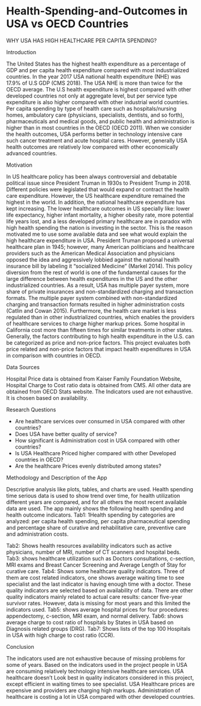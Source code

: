 # Health-Spending-and-Outcomes in USA vs OECD Countries

WHY USA HAS HIGH HEALTHCARE PER CAPITA SPENDING?

Introduction

The United States has the highest health expenditure as a percentage of GDP and per capita health expenditure compared with most industrialized countries. In the year 2017 USA national health expenditure (NHE) was 17.9% of U.S GDP (CMS 2018). The USA NHE is more than twice for the OECD average.  The U.S health expenditure is highest compared with other developed countries not only at aggregate level, but per service type expenditure is also higher compared with other industrial world countries.  Per capita spending by type of health care such as hospitals/nursing homes, ambulatory care (physicians, specialists, dentists, and so forth), pharmaceuticals and medical goods, and public health and administration is higher than in most countries in the OECD (OECD  2011). When we consider the health outcomes, USA performs better in technology intensive care such cancer treatment and acute hospital cares. However, generally USA health outcomes are relatively low compared with other economically advanced countries. 

Motivation

In US healthcare policy has been always controversial and debatable political issue since President Truman in 1930s to President Trump in 2018. Different policies were legislated that would expand or contract the health care expenditure. However, the US healthcare expenditure remained the highest in the world.  In addition, the national healthcare expenditure has kept increasing. The lower healthcare outcomes in US specially like: lower life expectancy, higher infant mortality, a higher obesity rate, more potential life years lost, and a less developed primary healthcare are in paradox with high health spending the nation is investing in the sector.  This is the reason motivated me to use some available data and see what would explain the high healthcare expenditure in USA. 
President Truman proposed a universal healthcare plan in 1945; however, many American politicians and healthcare providers such as the American Medical Association and physicians opposed the idea and aggressively lobbied against the national health insurance bill by labeling it “socialized Medicine” (Markel 2014).  This policy diversion from the rest of world is one of the fundamental causes for the large difference between health expenditures in the US and the other industrialized countries. As a result, USA has multiple payer system, more share of private insurances and non-standardized charging and transaction formats.
The multiple payer system combined with non-standardized charging and transaction formats resulted in higher administration costs (Catlin and Cowan 2015). Furthermore, the health care market is less regulated than in other industrialized countries, which enables the providers of healthcare services to charge higher markup prices.  Some hospital in California cost more than fifteen times for similar treatments in other states. Generally, the factors contributing to high health expenditure in the U.S. can be categorized as price and non-price factors. This project evaluates both price related and non-price   factors that impact health expenditures in USA in comparison with countries in OECD.  

Data Sources

Hospital Price data is obtained from Kaiser Family Foundation Website, Hospital Charge to Cost ratio data is obtained from CMS. All other data are obtained from OECD Stats website. The Indicators used are not exhaustive. It is chosen based on availability. 

Research Questions
-	Are healthcare services over consumed in USA compared with other countries?
-	Does USA have better quality of service?
-	How significant is Administration cost in USA compared with other countries?
-	Is USA Healthcare Priced higher compared with other Developed countries in OECD?
-	Are the healthcare Prices evenly distributed among states?

Methodology and Description of the App   

Descriptive analysis like plots, tables, and charts are used.  Health spending time serious data is used to show trend over time,
for health utilization different years are compared, and for all others the most recent available data are used.
The app mainly shows the following health spending and health outcome indicators.
Tab1: 1Health spending by categories are analyzed: per capita health spending, per capita pharmaceutical spending and percentage share of curative and rehabilitative care, preventive care and administration costs.
 
Tab2: Shows health resources availability indicators such as active physicians, number of MRI, number of CT scanners and hospital beds.
Tab3: shows healthcare utilization such as Doctors consultations, c-section, MRI exams and Breast Cancer Screening and Average Length of Stay for curative care. 
Tab4: Shows some healthcare quality indicators. Three of them are cost related indicators, one shows average waiting time to see specialist and the last indicator is having enough time with a doctor. These quality indicators are selected based on availability of data. There are other quality indicators mainly related to actual care results: cancer five-year survivor rates. However, data is missing for most years and this limited the indicators used.
Tab5: shows average hospital prices for four procedures: appendectomy, c-section, MRI exam, and normal delivery.
Tab6: shows average charge to cost ratio of hospitals by States in USA based on Diagnosis related groups (DRG).
Tab7: Shows lists of the top 100 Hospitals in USA with high charge to cost ratio (CCR).

Conclusion 

The indicators used are not exhaustive because of missing problems for some of years. Based on the indicators used in the project people in USA are consuming relatively technology intensive healthcare services. USA healthcare doesn’t Look best in quality indicators considered in this project, except efficient in waiting times to see specialist. USA Healthcare prices are expensive and providers are charging high markups. Administration of healthcare is costing a lot in USA compared with other developed countries.
